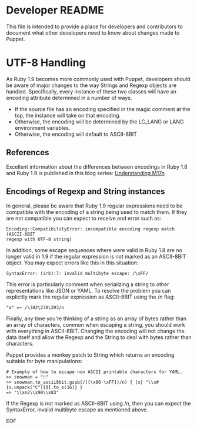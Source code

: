 # Developer README #

This file is intended to provide a place for developers and contributors to
document what other developers need to know about changes made to Puppet.

# UTF-8 Handling #

As Ruby 1.9 becomes more commonly used with Puppet, developers should be aware
of major changes to the way Strings and Regexp objects are handled.
Specifically, every instance of these two classes will have an encoding
attribute determined in a number of ways.

 * If the source file has an encoding specified in the magic comment at the
   top, the instance will take on that encoding.
 * Otherwise, the encoding will be determined by the LC\_LANG or LANG
   environment variables.
 * Otherwise, the encoding will default to ASCII-8BIT

## References ##

Excellent information about the differences between encodings in Ruby 1.8 and
Ruby 1.9 is published in this blog series:
[Understanding M17n](http://links.puppetlabs.com/understanding_m17n)

## Encodings of Regexp and String instances ##

In general, please be aware that Ruby 1.9 regular expressions need to be
compatible with the encoding of a string being used to match them.  If they are
not compatible you can expect to receive and error such as:

    Encoding::CompatibilityError: incompatible encoding regexp match (ASCII-8BIT
    regexp with UTF-8 string)

In addition, some escape sequences where were valid in Ruby 1.8 are no longer
valid in 1.9 if the regular expression is not marked as an ASCII-8BIT object.
You may expect errors like this in this situation:

    SyntaxError: (irb):7: invalid multibyte escape: /\xFF/

This error is particularly comment when serializing a string to other
representations like JSON or YAML.  To resolve the problem you can explicitly
mark the regular expression as ASCII-8BIT using the /n flag:

    "a" =~ /\342\230\203/n

Finally, any time you're thinking of a string as an array of bytes rather than
an array of characters, common when escaping a string, you should work with
everything in ASCII-8BIT.  Changing the encoding will not change the data
itself and allow the Regexp and the String to deal with bytes rather than
characters.

Puppet provides a monkey patch to String which returns an encoding suitable for
byte manipulations:

    # Example of how to escape non ASCII printable characters for YAML.
    >> snowman = "☃"
    >> snowman.to_ascii8bit.gsub(/([\x80-\xFF])/n) { |x| "\\x#{x.unpack("C")[0].to_s(16)} }
    => "\\xe2\\x98\\x83"

If the Regexp is not marked as ASCII-8BIT using /n, then you can expect the
SyntaxError, invalid multibyte escape as mentioned above.

EOF
